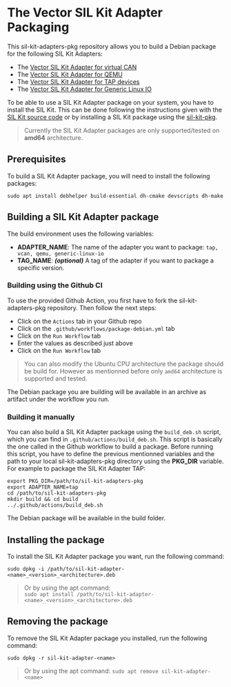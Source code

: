 # The Vector SIL Kit Adapter Packaging
This sil-kit-adapters-pkg repository allows you to build a Debian package for the following SIL Kit Adapters:
* The [Vector SIL Kit Adapter for virtual CAN](https://github.com/vectorgrp/sil-kit-adapters-vcan)
* The [Vector SIL Kit Adapter for QEMU](https://github.com/vectorgrp/sil-kit-adapters-qemu)
* The [Vector SIL Kit Adapter for TAP devices](https://github.com/vectorgrp/sil-kit-adapters-tap)
* The [Vector SIL Kit Adapter for Generic Linux IO](https://github.com/vectorgrp/sil-kit-adapters-generic-linux-io)

To be able to use a SIL Kit Adapter package on your system, you have to install the SIL Kit. 
This can be done following the instructions given with the [SIL Kit source code](https://github.com/vectorgrp/sil-kit)
or by installing a SIL Kit package using the [sil-kit-pkg](https://github.com/vectorgrp/sil-kit-pkg).

> Currently the SIL Kit Adapter packages are only supported/tested on **amd64** architecture.

## Prerequisites
To build a SIL Kit Adapter package, you will need to install the following packages:
```
sudo apt install debhelper build-essential dh-cmake devscripts dh-make
```

## Building a SIL Kit Adapter package
The build environment uses the following variables:
* **ADAPTER_NAME**: The name of the adapter you want to package: `tap, vcan, qemu, generic-linux-io`
* **TAG_NAME**: ***(optional)*** A tag of the adapter if you want to package a specific version.

### Building using the Github CI
To use the provided Github Action, you first have to fork the sil-kit-adapters-pkg repository. 
Then follow the next steps:

* Click on the `Actions` tab in your Github repo
* Click on the `.github/workflows/package-debian.yml` tab
* Click on the `Run Workflow` tab
* Enter the values as described just above
* Click on the `Run Workflow` tab

> You can also modify the Ubuntu CPU architecture the package should be build for. However as mentionned before only `amd64` 
architecture is supported and tested.

The Debian package you are building will be available in an archive as artifact under the workflow you run.

### Building it manually
You can also build a SIL Kit Adapter package using the `build_deb.sh` script, which you can find in `.github/actions/build_deb.sh`. 
This script is basically the one called in the Github workflow to build a package.
Before running this script, you have to define the previous mentionned variables and the path to your
local sil-kit-adapters-pkg directory using the **PKG_DIR** variable.\
For example to package the SIL Kit Adapter TAP:
```
export PKG_DIR=/path/to/sil-kit-adapters-pkg
export ADAPTER_NAME=tap
cd /path/to/sil-kit-adapters-pkg
mkdir build && cd build
../.github/actions/build_deb.sh
```

The Debian package will be available in the build folder.

## Installing the package
To install the SIL Kit Adapter package you want, run the following command:
```
sudo dpkg -i /path/to/sil-kit-adapter-<name>_<version>_<architecture>.deb
```

> Or by using the apt command:\
>`sudo apt install /path/to/sil-kit-adapter-<name>_<version>_<architecture>.deb`

## Removing the package
To remove the SIL Kit Adapter package you installed, run the following command:
```
sudo dpkg -r sil-kit-adapter-<name>
```

> Or by using the apt command: `sudo apt remove sil-kit-adapter-<name>`
